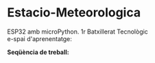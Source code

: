 # Estacio-Meteorologica
<p>ESP32 amb microPython. 1r Batxillerat Tecnològic<br>
e-spai d'aprenentatge: <a href:"https://sites.google.com/xtec.cat/bellbit-g1/seqüència-daprenentatge/mesurem-lambient" target="blank"></a></p>
<p><b>Seqüència de treball:</b></p>
